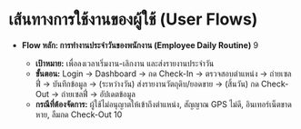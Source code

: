 # เส้นทางการใช้งานของผู้ใช้ (User Flows)

* **Flow หลัก: การทำงานประจำวันของพนักงาน (Employee Daily Routine)** 9

  * **เป้าหมาย:** เพื่อลงเวลาเริ่มงาน-เลิกงาน และส่งรายงานประจำวัน  
  * **ขั้นตอน:** Login -> Dashboard -> กด Check-In -> ตรวจสอบตำแหน่ง -> ถ่ายเซลฟี่ -> บันทึกข้อมูล -> (ระหว่างวัน) ส่งรายงานวัตถุดิบ/ยอดขาย -> (สิ้นวัน) กด Check-Out -> ถ่ายเซลฟี่ -> อัปเดตข้อมูล  
  * **กรณีที่ต้องจัดการ:** ผู้ใช้ไม่อนุญาตให้เข้าถึงตำแหน่ง, สัญญาณ GPS ไม่ดี, อินเทอร์เน็ตขาดหาย, ลืมกด Check-Out 10